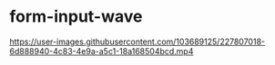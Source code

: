 # form-input-wave



https://user-images.githubusercontent.com/103689125/227807018-6d888940-4c83-4e9a-a5c1-18a168504bcd.mp4


